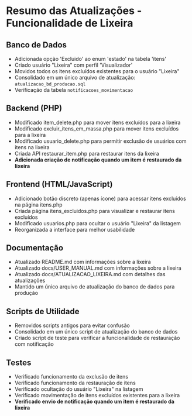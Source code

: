 # Resumo das Atualizações - Funcionalidade de Lixeira

## Banco de Dados
- Adicionada opção 'Excluido' ao enum 'estado' na tabela 'itens'
- Criado usuário "Lixeira" com perfil 'Visualizador'
- Movidos todos os itens excluídos existentes para o usuário "Lixeira"
- Consolidado em um único arquivo de atualização: `atualizacao_bd_producao.sql`
- Verificação da tabela `notificacoes_movimentacao`

## Backend (PHP)
- Modificado item_delete.php para mover itens excluídos para a lixeira
- Modificado excluir_itens_em_massa.php para mover itens excluídos para a lixeira
- Modificado usuario_delete.php para permitir exclusão de usuários com itens na lixeira
- Criada API restaurar_item.php para restaurar itens da lixeira
- **Adicionada criação de notificação quando um item é restaurado da lixeira**

## Frontend (HTML/JavaScript)
- Adicionado botão discreto (apenas ícone) para acessar itens excluídos na página itens.php
- Criada página itens_excluidos.php para visualizar e restaurar itens excluídos
- Modificado usuarios.php para ocultar o usuário "Lixeira" da listagem
- Reorganizada a interface para melhor usabilidade

## Documentação
- Atualizado README.md com informações sobre a lixeira
- Atualizado docs/USER_MANUAL.md com informações sobre a lixeira
- Atualizado docs/ATUALIZACAO_LIXEIRA.md com detalhes das atualizações
- Mantido um único arquivo de atualização do banco de dados para produção

## Scripts de Utilidade
- Removidos scripts antigos para evitar confusão
- Consolidado em um único script de atualização do banco de dados
- Criado script de teste para verificar a funcionalidade de restauração com notificação

## Testes
- Verificado funcionamento da exclusão de itens
- Verificado funcionamento da restauração de itens
- Verificado ocultação do usuário "Lixeira" na listagem
- Verificado movimentação de itens excluídos existentes para a lixeira
- **Verificado envio de notificação quando um item é restaurado da lixeira**